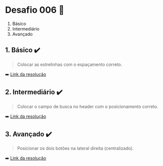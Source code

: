 # Desafio 006 :dart:

1. Básico
2. Intermediário 
3. Avançado

## 1. Básico :heavy_check_mark:
> Colocar as estrelinhas com o espaçamento correto.

:arrow_right: [Link da resolução](https://github.com/StefanyVasc/loja-fone/commit/439eafddbd340670746dafa4b6180402de4a3c17)

## 2. Intermediário :heavy_check_mark:
> Colocar o campo de busca no header com o posicionamento correto.

:arrow_right: [Link da resolução](https://github.com/StefanyVasc/loja-fone/commit/938390411f16e64c0b1122d59e1786b651f2f5cb)

## 3. Avançado :heavy_check_mark:
> Posicionar os dois botões na lateral direita (centralizado).

:arrow_right: [Link da resolução](https://github.com/StefanyVasc/loja-fone/commit/ceaaf1f1f21c004ede1a16ab67aafaa80f63c273)